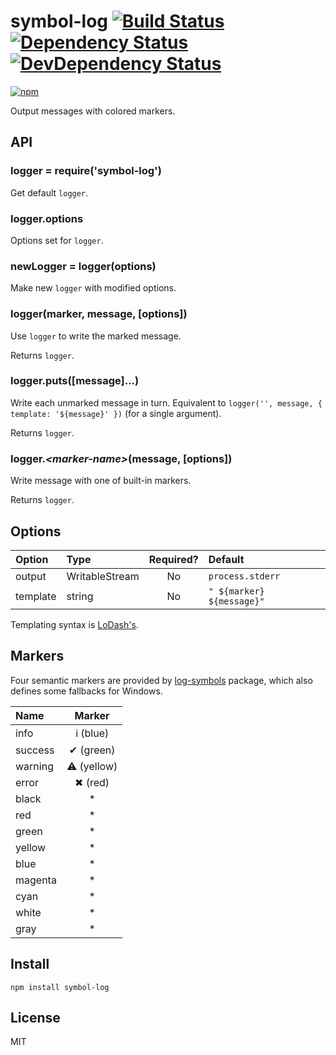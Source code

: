 # symbol-log [![Build Status][travis-badge]][travis] [![Dependency Status][david-badge]][david] [![DevDependency Status][david-dev-badge]][david-dev]

[![npm](https://nodei.co/npm/symbol-log.png)](https://nodei.co/npm/symbol-log/)

[travis-badge]: https://travis-ci.org/eush77/symbol-log.svg
[travis]: https://travis-ci.org/eush77/symbol-log
[david-badge]: https://david-dm.org/eush77/symbol-log.png
[david]: https://david-dm.org/eush77/symbol-log
[david-dev-badge]: https://david-dm.org/eush77/symbol-log/dev-status.png
[david-dev]: https://david-dm.org/eush77/symbol-log#info=devDependencies

Output messages with colored markers.

## API

### logger = require('symbol-log')

Get default `logger`.

### logger.options

Options set for `logger`.

### newLogger = logger(options)

Make new `logger` with modified options.

### logger(marker, message, [options])

Use `logger` to write the marked message.

Returns `logger`.

### logger.puts([message]...)

Write each unmarked message in turn. Equivalent to `logger('', message, { template: '${message}' })` (for a single argument).

Returns `logger`.

### logger.*&lt;marker-name&gt;*(message, [options])

Write message with one of built-in markers.

Returns `logger`.

## Options

| Option   | Type           | Required? | Default                   |
| :------- | :------------- | :-------: | :------------------------ |
| output   | WritableStream | No        | `process.stderr`          |
| template | string         | No        | `" ${marker} ${message}"` |

Templating syntax is [LoDash's](https://lodash.com/docs#template).

## Markers

Four semantic markers are provided by [log-symbols](http://npmjs.org/package/log-symbols) package, which also defines some fallbacks for Windows.

| Name    | Marker            |
| :------ | :---------------: |
| info    | &#x2139; (blue)   |
| success | &#x2714; (green)  |
| warning | &#x26a0; (yellow) |
| error   | &#x2716; (red)    |
| black   | *                 |
| red     | *                 |
| green   | *                 |
| yellow  | *                 |
| blue    | *                 |
| magenta | *                 |
| cyan    | *                 |
| white   | *                 |
| gray    | *                 |

## Install

```shell
npm install symbol-log
```

## License

MIT